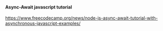 #### Async-Await javascript tutorial
https://www.freecodecamp.org/news/node-js-async-await-tutorial-with-asynchronous-javascript-examples/  
